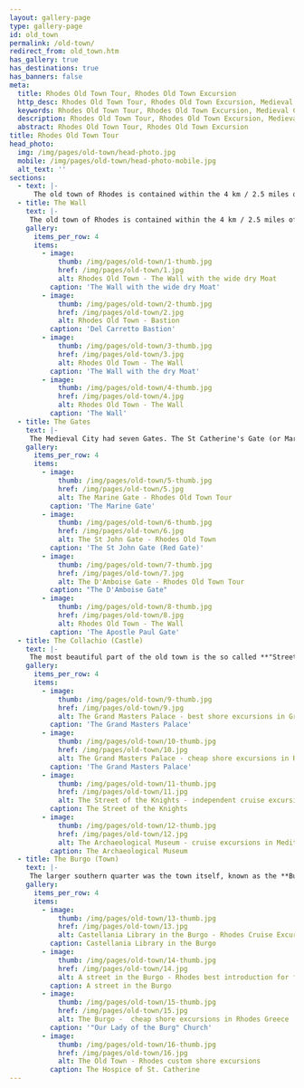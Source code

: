 ```yaml
---
layout: gallery-page
type: gallery-page
id: old_town
permalink: /old-town/
redirect_from: old_town.htm
has_gallery: true
has_destinations: true
has_banners: false
meta:
  title: Rhodes Old Town Tour, Rhodes Old Town Excursion
  http_desc: Rhodes Old Town Tour, Rhodes Old Town Excursion, Medieval City of Rhodes Tour, Rhodes Medieval city Excursions
  keywords: Rhodes Old Town Tour, Rhodes Old Town Excursion, Medieval City, Excursions
  description: Rhodes Old Town Tour, Rhodes Old Town Excursion, Medieval City of Rhodes Tour, Rhodes Medieval city Excursions
  abstract: Rhodes Old Town Tour, Rhodes Old Town Excursion
title: Rhodes Old Town Tour
head_photo:
  img: /img/pages/old-town/head-photo.jpg
  mobile: /img/pages/old-town/head-photo-mobile.jpg
  alt_text: ''
sections:
  - text: |-
      The old town of Rhodes is contained within the 4 km / 2.5 miles of defensive walls that the Knights of St John built on Byzantine fortification. A typical example of the techniques of fortification of the 14th - 15th century. Massive towers and bastions project from several place and they are decorated with elaborate stonework, while a wide dry moat provided the first line of defence.
  - title: The Wall
    text: |-
     The old town of Rhodes is contained within the 4 km / 2.5 miles of defensive walls that the Knights of St John built on Byzantine fortification. A typical example of the techniques of fortification of the 14th - 15th century. Massive towers and bastions project from several place and they are decorated with elaborate stonework, while a wide dry moat provided the first line of defence.
    gallery:
      items_per_row: 4
      items:
        - image:
            thumb: /img/pages/old-town/1-thumb.jpg
            href: /img/pages/old-town/1.jpg
            alt: Rhodes Old Town - The Wall with the wide dry Moat
          caption: 'The Wall with the wide dry Moat'
        - image:
            thumb: /img/pages/old-town/2-thumb.jpg
            href: /img/pages/old-town/2.jpg
            alt: Rhodes Old Town - Bastion
          caption: 'Del Carretto Bastion'
        - image:
            thumb: /img/pages/old-town/3-thumb.jpg
            href: /img/pages/old-town/3.jpg
            alt: Rhodes Old Town - The Wall
          caption: 'The Wall with the dry Moat'
        - image:
            thumb: /img/pages/old-town/4-thumb.jpg
            href: /img/pages/old-town/4.jpg
            alt: Rhodes Old Town - The Wall
          caption: 'The Wall'
  - title: The Gates
    text: |-
     The Medieval City had seven Gates. The St Catherine's Gate (or Marine Gate) was the main gate of the town. The D'Amboise Gate the most impressive Gate, The St Anthony's Gate, The St John's Gate, The Apostle Paul Gate, The St Athanasius Gate and the Port or Mills Gate.
    gallery:
      items_per_row: 4
      items:
        - image:
            thumb: /img/pages/old-town/5-thumb.jpg
            href: /img/pages/old-town/5.jpg
            alt: The Marine Gate - Rhodes Old Town Tour
          caption: 'The Marine Gate'
        - image:
            thumb: /img/pages/old-town/6-thumb.jpg
            href: /img/pages/old-town/6.jpg
            alt: The St John Gate - Rhodes Old Town
          caption: 'The St John Gate (Red Gate)'
        - image:
            thumb: /img/pages/old-town/7-thumb.jpg
            href: /img/pages/old-town/7.jpg
            alt: The D'Amboise Gate - Rhodes Old Town Tour
          caption: "The D'Amboise Gate"
        - image:
            thumb: /img/pages/old-town/8-thumb.jpg
            href: /img/pages/old-town/8.jpg
            alt: Rhodes Old Town - The Wall
          caption: 'The Apostle Paul Gate'     
  - title: The Collachio (Castle)
    text: |-
     The most beautiful part of the old town is the so called **"Street of the Knights"**. Is a set-piece Italian restoration of the enclave created by the Knights of St John as their main thoroughfare. Several Langues had their palaces along the street. The street links the **"Hospital of the Knights"** now houses the "Archeological Museum of Rhodes" to the **"Palace of the Grand Masters"** now houses a museum.
    gallery:
      items_per_row: 4
      items:
        - image:
            thumb: /img/pages/old-town/9-thumb.jpg
            href: /img/pages/old-town/9.jpg
            alt: The Grand Masters Palace - best shore excursions in Greek islands
          caption: 'The Grand Masters Palace'
        - image:
            thumb: /img/pages/old-town/10-thumb.jpg
            href: /img/pages/old-town/10.jpg
            alt: The Grand Masters Palace - cheap shore excursions in Rhodes Greece
          caption: 'The Grand Masters Palace'
        - image:
            thumb: /img/pages/old-town/11-thumb.jpg
            href: /img/pages/old-town/11.jpg
            alt: The Street of the Knights - independent cruise excursions in Rhodes Greece
          caption: The Street of the Knights
        - image:
            thumb: /img/pages/old-town/12-thumb.jpg
            href: /img/pages/old-town/12.jpg
            alt: The Archaeological Museum - cruise excursions in Mediterranean Sea
          caption: The Archaeological Museum                
  - title: The Burgo (Town)
    text: |-
     The larger southern quarter was the town itself, known as the **Burgo**, **Burgus**, **Burgum** or **Hora**. Here lived a blend of races, with the Greeks in the majority.
    gallery:
      items_per_row: 4
      items:
        - image:
            thumb: /img/pages/old-town/13-thumb.jpg
            href: /img/pages/old-town/13.jpg
            alt: Castellania Library in the Burgo - Rhodes Cruise Excursions
          caption: Castellania Library in the Burgo
        - image:
            thumb: /img/pages/old-town/14-thumb.jpg
            href: /img/pages/old-town/14.jpg
            alt: A street in the Burgo - Rhodes best introduction for first time visitors
          caption: A street in the Burgo
        - image:
            thumb: /img/pages/old-town/15-thumb.jpg
            href: /img/pages/old-town/15.jpg
            alt: The Burgo -  cheap shore excursions in Rhodes Greece
          caption: '"Our Lady of the Burg" Church'
        - image:
            thumb: /img/pages/old-town/16-thumb.jpg
            href: /img/pages/old-town/16.jpg
            alt: The Old Town - Rhodes custom shore excursions
          caption: The Hospice of St. Catherine                
---
```

